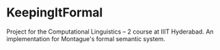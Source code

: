 # KeepingItFormal
Project for the Computational Linguistics – 2 course at IIIT Hyderabad. An implementation for Montague's formal semantic system.
